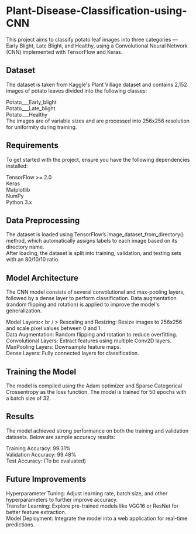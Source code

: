 # Plant-Disease-Classification-using-CNN
This project aims to classify potato leaf images into three categories — Early Blight, Late Blight, and Healthy, using a Convolutional Neural Network (CNN) implemented with TensorFlow and Keras.

## Dataset
The dataset is taken from Kaggle's Plant Village dataset and contains 2,152 images of potato leaves divided into the following classes:

Potato___Early_blight <br />
Potato___Late_blight <br />
Potato___Healthy <br />
The images are of variable sizes and are processed into 256x256 resolution for uniformity during training. <br />

## Requirements
To get started with the project, ensure you have the following dependencies installed: <br />

TensorFlow >= 2.0 <br />
Keras <br />
Matplotlib <br />
NumPy  <br />
Python 3.x <br />

## Data Preprocessing
The dataset is loaded using TensorFlow’s image_dataset_from_directory() method, which automatically assigns labels to each image based on its directory name. <br />
After loading, the dataset is split into training, validation, and testing sets with an 80/10/10 ratio.

## Model Architecture
The CNN model consists of several convolutional and max-pooling layers, followed by a dense layer to perform classification. Data augmentation (random flipping and rotation) is applied to improve the model's generalization.

Model Layers:< br / >
Rescaling and Resizing: Resize images to 256x256 and scale pixel values between 0 and 1.<br />
Data Augmentation: Random flipping and rotation to reduce overfitting.<br />
Convolutional Layers: Extract features using multiple Conv2D layers.<br />
MaxPooling Layers: Downsample feature maps.<br />
Dense Layers: Fully connected layers for classification.<br />

## Training the Model
The model is compiled using the Adam optimizer and Sparse Categorical Crossentropy as the loss function. The model is trained for 50 epochs with a batch size of 32.

## Results
The model achieved strong performance on both the training and validation datasets. Below are sample accuracy results:

Training Accuracy: 99.31% <br />
Validation Accuracy: 99.48% <br />
Test Accuracy: (To be evaluated)

## Future Improvements
Hyperparameter Tuning: Adjust learning rate, batch size, and other hyperparameters to further improve accuracy. <br />
Transfer Learning: Explore pre-trained models like VGG16 or ResNet for better feature extraction. <br />
Model Deployment: Integrate the model into a web application for real-time predictions. <br />

